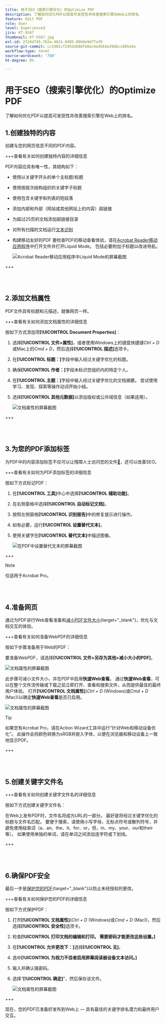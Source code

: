 ```yaml
---
title: 用于SEO（搜索引擎优化）的Optimize PDF
description: 了解如何优化PDF以提高可发现性并改善搜索引擎在Web上的排名
feature: Edit PDF
role: User
level: Experienced
jira: KT-9347
thumbnail: KT-9347.jpg
exl-id: 2f24d745-762a-4631-8495-08b9e9d77af0
source-git-commit: cc1902cf295d3608fb8ac4ed564a39dbcc885e4a
workflow-type: tm+mt
source-wordcount: '750'
ht-degree: 0%

---
```


# 用于SEO（搜索引擎优化）的Optimize PDF

了解如何优化PDF以提高可发现性并改善搜索引擎在Web上的排名。

## 1.创建独特的内容

创建与您的网页信息不同的PDF内容。

+++查看有关如何创建独特内容的详细信息

PDF内容应具有唯一性，其结构如下：

* 使用以关键字开头的单个主标题/标题
* 使用按层次结构组织的关键字子标题
* 使用包含关键字和列表的短段落
* 添加内部和外部（网站或其他网站上的内容）超链接
* 为超过25页的文档添加超链接目录
* 对所有扫描的文档运行[文本识别](https://experienceleague.adobe.com/docs/document-cloud-learn/acrobat-learning/getting-started/scan-and-ocr.html?lang=zh-Hans)
* 构建移动友好的PDF
要检查PDF的移动查看体验，请在[Acrobat Reader移动应用程序](https://www.adobe.com/acrobat/mobile/acrobat-reader.html)中打开文件并打开Liquid Mode。 包括必要附加子标题以改进导航。

  ![Acrobat Reader移动应用程序中Liquid Mode的屏幕截图](../assets/optimizeseo1.png)

+++

<br> 

## 2.添加文档属性

PDF文件具有标题和元描述，就像网页一样。

+++查看有关如何添加文档属性的详细信息

按如下方式添加项&#x200B;**[!UICONTROL Document Properties]**：

1. 选择&#x200B;**[!UICONTROL 文件>属性]**，或者使用Windows上的键盘快捷键&#x200B;*Ctrl + D*&#x200B;或Mac上的&#x200B;*Cmd + D*，然后选择&#x200B;**[!UICONTROL 描述]**&#x200B;选项卡。
1. 在&#x200B;**[!UICONTROL 标题：]**&#x200B;字段中输入经过关键字优化的标题。
1. 确保&#x200B;**[!UICONTROL 作者：]**&#x200B;字段未标识您组织内的特定个人。
1. 在&#x200B;**[!UICONTROL 主题：]**&#x200B;字段中输入经过关键字优化的文档摘要。
尝试使用学习、发现、探索等操作动词开始小结。
1. 选择&#x200B;**[!UICONTROL 其他元数据]**&#x200B;以添加版权或公共域信息（如果适用）。

   ![文档属性的屏幕截图](../assets/optimizeseo2.png)

+++

<br> 

## 3.为您的PDF添加标签

为PDF中的内容添加标签不仅可以让残障人士访问您的文件[&#128279;](https://experienceleague.adobe.com/docs/document-cloud-learn/acrobat-learning/advanced-tasks/accessibility.html?lang=zh-Hans)，还可以改善SEO。

+++查看有关如何为PDF添加标签的详细信息

按如下方式标记PDF：

1. 在&#x200B;**[!UICONTROL 工具]**&#x200B;中心中选择&#x200B;**[!UICONTROL 辅助功能]**。
1. 在右侧窗格中选择&#x200B;**[!UICONTROL 自动标记文档]**。
1. 按照左侧窗格&#x200B;**[!UICONTROL 识别报告]**&#x200B;中的修复提示进行操作。
1. 如有必要，运行&#x200B;**[!UICONTROL 设置替代文本]**。
1. 使用关键字在&#x200B;**[!UICONTROL 替代文本]**&#x200B;中描述图像。

   ![在PDF中设置替代文本的屏幕截图](../assets/optimizeseo3.png)

+++

>[!NOTE]
>
>仅适用于Acrobat Pro。

<br> 

## 4.准备网页

通过为PDF进行Web查看准备和[减小PDF文件大小](https://www.adobe.com/acrobat/online/compress-pdf.html){target="_blank"}，优化与文档交互的体验。

+++查看有关如何准备WebPDF的详细信息

按如下步骤准备用于Web的PDF：

要准备WebPDF，请选择&#x200B;**[!UICONTROL 文件>另存为其他>减小大小的PDF]**。

![文档属性的屏幕截图](../assets/optimizeseo4.png)

此步骤可减小文件大小，并在PDF中启用&#x200B;**快速Web查看**。 通过&#x200B;**快速Web查看**，可以在整个文件流传输或下载之前立即打开、查看和搜索文件，从而提供最佳的最终用户体验。 打开&#x200B;**[!UICONTROL 文档属性]**(*Ctrl + D* (Windows)或&#x200B;*Cmd + D* (Mac))以确定&#x200B;**快速Web查看**&#x200B;是否已启用。

![文档属性的屏幕截图](../assets/optimizeseo5.png)

>[!TIP]
>
>如果您有Acrobat Pro，请在Action Wizard工具中运行“针对Web和移动设备优化”。 此操作会将颜色转换为sRGB并嵌入字体，以便在浏览器和移动设备上一致地显示PDF。

+++

<br> 

## 5.创建关键字文件名

+++查看有关如何创建关键字文件名的详细信息

按如下方式创建关键字文件名：

在Web上发布PDF时，文件名将成为URL的一部分。 最好是将经过关键字优化的标题与文件名匹配。 要便于搜索，请使用小写字母，无标点符号或散列符号，并避免使用结束词（a、an、the、it、for、or，但，in、my、your、our和their等）。 如果使用单独的单词，请在单词之间添加连字符或下划线。

+++

<br> 

## 6.确保PDF安全

最后一步是[保护您的PDF](https://www.adobe.com/acrobat/online/password-protect-pdf.html){target="_blank"}以防止未经授权的更改。

+++查看有关如何保护您的PDF的详细信息

按如下方式保护PDF：

1. 打开&#x200B;**[!UICONTROL 文档属性]**(*Ctrl + D* (Windows)或&#x200B;*Cmd + D* (Mac))，然后选择&#x200B;**[!UICONTROL 安全性]**&#x200B;选项卡。
1. 检查&#x200B;**[!UICONTROL 打印文档的编辑和打印。 需要密码才能更改这些设置。]**
1. 在&#x200B;**[!UICONTROL 允许更改下：]**&#x200B;选择&#x200B;**[!UICONTROL 无]**。
1. 选中&#x200B;**[!UICONTROL 为视力不佳者启用屏幕阅读器设备文本访问。]**
1. 输入并确认强密码。
1. 选择“**[!UICONTROL 确定]**”，然后保存该文件。

   ![文档属性的屏幕截图](../assets/optimizeseo6.png)

+++

现在，您的PDF已准备好发布到Web上 — 具有最佳的关键字排名潜力和最终用户交互。
